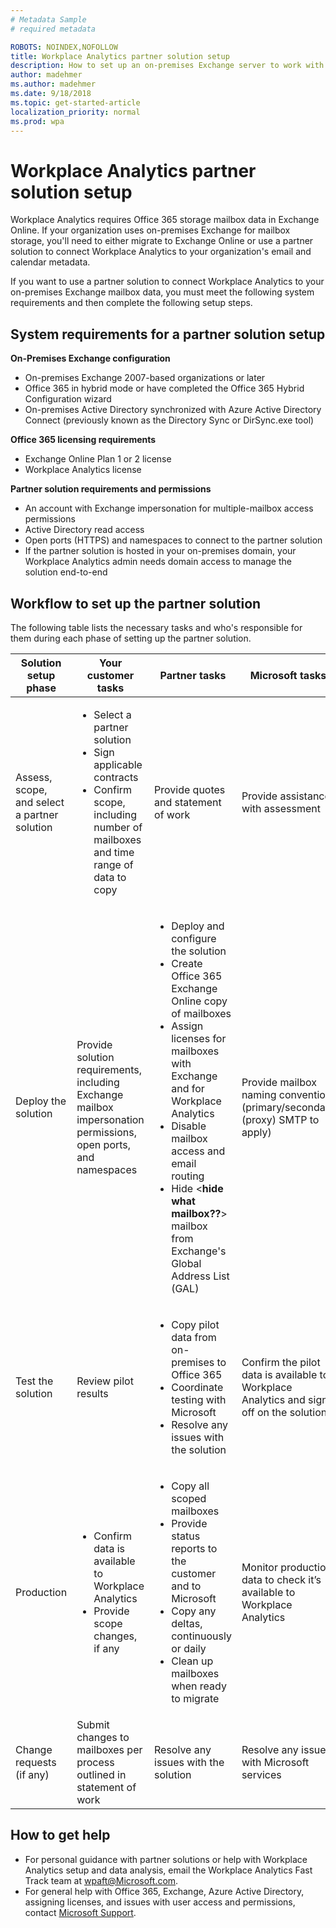 ```yaml
---
# Metadata Sample
# required metadata

ROBOTS: NOINDEX,NOFOLLOW
title: Workplace Analytics partner solution setup
description: How to set up an on-premises Exchange server to work with Workplace Analytics. 
author: madehmer
ms.author: madehmer
ms.date: 9/18/2018
ms.topic: get-started-article
localization_priority: normal 
ms.prod: wpa
---
```

# Workplace Analytics partner solution setup

Workplace Analytics requires Office 365 storage mailbox data in Exchange Online. If your organization uses on-premises Exchange for mailbox storage, you'll need to either migrate to Exchange Online or use a partner solution to connect Workplace Analytics to your organization's email and calendar metadata.

If you want to use a partner solution to connect Workplace Analytics to your on-premises Exchange mailbox data, you must meet the following system requirements and then complete the following setup steps.

## System requirements for a partner solution setup

**On-Premises Exchange configuration**

* On-premises Exchange 2007-based organizations or later
* Office 365 in hybrid mode or have completed the Office 365 Hybrid Configuration wizard​
* On-premises Active Directory synchronized with Azure Active Directory Connect (previously known as the Directory Sync or DirSync.exe tool)

**Office 365 licensing requirements**

* Exchange Online Plan 1 or 2 license
* Workplace Analytics license

**Partner solution requirements and permissions**

* An account with Exchange impersonation​ for multiple-mailbox access permissions
* Active Directory read access​
* Open ports (HTTPS) and namespaces to connect to the partner solution
* If the partner solution is hosted in your on-premises domain, your Workplace Analytics admin needs domain access to manage the solution end-to-end

## Workflow to set up the partner solution

The following table lists the necessary tasks and who's responsible for them during each phase of setting up the partner solution.

|Solution setup phase|Your customer tasks|Partner tasks|Microsoft tasks
|--------------------|---------------|-------------|-------------------------|
|Assess, scope, and select a partner solution|<ul><li>Select a partner solution</li><li>Sign applicable contracts</li><li>Confirm scope, including number of mailboxes and time range of data to copy</li></ul>|Provide quotes and statement of work|Provide assistance with assessment|
|Deploy the solution|Provide solution requirements, including Exchange mailbox impersonation permissions, open ports, and namespaces|<ul><li>Deploy and configure the solution​</li><li>Create Office 365 Exchange Online copy of mailboxes​</li><li>Assign licenses for mailboxes with Exchange and for Workplace Analytics</li><li>Disable mailbox access and email routing​</li><li>Hide <**hide what mailbox??**> mailbox from Exchange's Global Address List (GAL)</li></ul>|Provide mailbox naming convention (primary/secondary (proxy) SMTP to apply)
|Test the solution|Review pilot results|<ul><li>Copy pilot data from on-premises to Office 365​​</li><li>Coordinate testing with Microsoft​​</li><li>Resolve any issues with the solution</li></ul>|Confirm the pilot data is available to Workplace Analytics and sign-off on the solution
|Production|<ul><li>Confirm data is available to Workplace Analytics</li><li>Provide scope changes, if any</li></ul>|<ul><li>Copy all scoped mailboxes​</li><li>Provide status reports to the customer and to Microsoft​</li><li>Copy any deltas, continuously or daily​</li><li>Clean up mailboxes when ready to migrate</li></ul>|Monitor production data to check it’s available to Workplace Analytics
|Change requests (if any)|Submit changes to mailboxes per process outlined in statement of work|Resolve any issues with the solution|Resolve any issues with Microsoft services

## How to get help

* For personal guidance with partner solutions or help with Workplace Analytics setup and data analysis, email the Workplace Analytics Fast Track team at <wpaft@Microsoft.com>.
* For general help with Office 365, Exchange, Azure Active Directory, assigning licenses, and issues with user access and permissions, contact [Microsoft Support](https://support.microsoft.com).